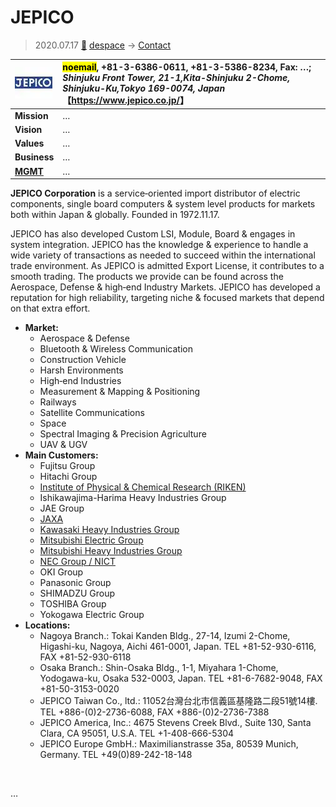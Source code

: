 # JEPICO
> 2020.07.17 [🚀](../../../index/index.md) [despace](../index.md) → [Contact](../contact.md)

|[![](../f/contact/j/jepico_corp_logo1_thumb.webp)](../f/contact/j/jepico_corp_logo1.webp)|<mark>noemail</mark>, +81-3-6386-0611, +81-3-5386-8234, Fax: …;<br> *Shinjuku Front Tower, 21-1,Kita-Shinjuku 2-Chome, Shinjuku-Ku,Tokyo 169-0074, Japan*<br> 【<https://www.jepico.co.jp/>】|
|:-|:-|
|**Mission**|…|
|**Vision**|…|
|**Values**|…|
|**Business**|…|
|**[MGMT](../mgmt.md)**|…|

**JEPICO Corporation** is a service‑oriented import distributor of electric components, single board computers & system level products for markets both within Japan & globally. Founded in 1972.11.17.

JEPICO has also developed Custom LSI, Module, Board & engages in system integration. JEPICO has the knowledge & experience to handle a wide variety of transactions as needed to succeed within the international trade environment. As JEPICO is admitted Export License, it contributes to a smooth trading. The products we provide can be found across the Aerospace, Defense & high‑end Industry Markets. JEPICO has developed a reputation for high reliability, targeting niche & focused markets that depend on that extra effort.

   - **Market:**
      - Aerospace & Defense
      - Bluetooth & Wireless Communication
      - Construction Vehicle
      - Harsh Environments
      - High‑end Industries
      - Measurement & Mapping & Positioning
      - Railways
      - Satellite Communications
      - Space
      - Spectral Imaging & Precision Agriculture
      - UAV & UGV
   - **Main Customers:**
      - Fujitsu Group
      - Hitachi Group
      - [Institute of Physical & Chemical Research (RIKEN)](riken.md)
      - Ishikawajima-Harima Heavy Industries Group
      - JAE Group
      - [JAXA](kaxa.md)
      - [Kawasaki Heavy Industries Group](kawasaki_hvi.md)
      - [Mitsubishi Electric Group](mitsubishi.md)
      - [Mitsubishi Heavy Industries Group](mitsubishi.md)
      - [NEC Group / NICT](nec.md)
      - OKI Group
      - Panasonic Group
      - SHIMADZU Group
      - TOSHIBA Group
      - Yokogawa Electric Group
   - **Locations:**
      - Nagoya Branch.: Tokai Kanden Bldg., 27-14, Izumi 2-Chome, Higashi-ku, Nagoya, Aichi 461-0001, Japan. TEL +81-52-930-6116, FAX +81-52-930-6118
      - Osaka Branch.: Shin-Osaka Bldg., 1-1, Miyahara 1-Chome, Yodogawa-ku, Osaka 532-0003, Japan. TEL +81-6-7682-9048, FAX +81-50-3153-0020
      - JEPICO Taiwan Co., ltd.: 11052台灣台北市信義區基隆路二段51號14樓. TEL +886-(0)2-2736-6088, FAX +886-(0)2-2736-7388
      - JEPICO America, Inc.: 4675 Stevens Creek Blvd., Suite 130, Santa Clara, CA 95051, U.S.A. TEL +1-408-666-5304
      - JEPICO Europe GmbH.: Maximilianstrasse 35a, 80539 Munich, Germany. TEL +49(0)89-242-18-148

<p style="page-break-after:always"> </p>

…
